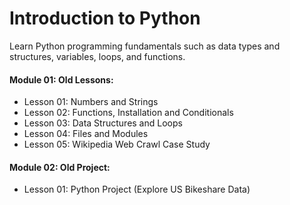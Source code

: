 # Introduction to Python

Learn Python programming fundamentals such as data types and structures, variables, loops, and functions.


#### Module 01: Old Lessons:

- Lesson 01: Numbers and Strings
- Lesson 02: Functions, Installation and Conditionals
- Lesson 03: Data Structures and Loops
- Lesson 04: Files and Modules
- Lesson 05: Wikipedia Web Crawl Case Study


#### Module 02: Old Project:

- Lesson 01: Python Project (Explore US Bikeshare Data)
